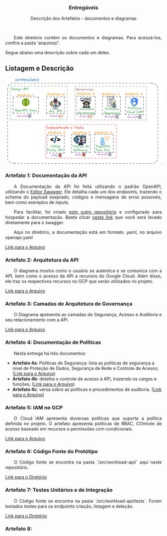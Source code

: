 <a name="readme-top"></a>

<!-- PROJECT LOGO -->
<br />
<div align="center">

  <h3 align="center">Entregáveis</h3>

  <p align="center">
    Descrição dos Artefatos - documentos e diagramas
  </p>
</div>

<br>
<p align="justify">
&ensp;&ensp;&ensp;&ensp;Este diretório contém os documentos e diagramas. Para acessá-los, confira a pasta 'arquivos/'. <br>

Segue abaixo uma descrição sobre cada um deles.
</p>

## Listagem e Descrição

<p align="center">
  <img src="../imgs/entregaveis.png" >
</p>


### Artefato 1: Documentação da API
<p align="justify">
&ensp;&ensp;&ensp;&ensp;A Documentação da API foi feita utilizando o padrão OpenAPI, utilizando o <a href="https://editor.swagger.io/" target="_blank"> Editor Swagger</a>. Ele detalha cada um dos endpoints, trazendo o schema do payload eseprado, códigos e mensagens de erros possíveis, bem como exemplos de inputs.
</p>

<p align="justify">
&ensp;&ensp;&ensp;&ensp;Para facilitar, foi criado <a href="https://github.com/bastoska/workload-api-docs" target="_blank">este outro repositório</a> e configurado para hospedar a documentação. Basta clicar <a href="https://bastoska.github.io/workload-api-docs" target="_blank">neste link</a> que você será levado diretamente para o swagger.
</p>


<p align="justify">
&ensp;&ensp;&ensp;&ensp;Aqui no diretório, a documentação está em formato .yaml, no arquivo openapi.yaml
</p>

<a href="https://github.com/bastoska/plataforma-dados-api/blob/main/artefatos/arquivos/openapi.yaml" target="_blank">Link para o Arquivo</a>

### Artefato 2: Arquitetura da API

<p align="justify">
&ensp;&ensp;&ensp;&ensp;O diagrama mostra como o usuário se autentica e se comunica com a API, bem como o acesso da API a recursos do Google Cloud. Além disso, ele traz os respectivos recursos no GCP que serão utilizados no projeto.
</p>

<a href="https://github.com/bastoska/plataforma-dados-api/blob/main/artefatos/arquivos/Artefato%202%20-%20Arquitetura%20API.png" target="_blank">Link para o Arquivo</a>

### Artefato 3: Camadas de Arquitetura de Governança

<p align="justify">
&ensp;&ensp;&ensp;&ensp;O Diagrama apresenta as camadas de Segurança, Acesso e Auditoria e seu relacionamento com a API.
</p>

<a href="https://github.com/bastoska/plataforma-dados-api/blob/main/artefatos/arquivos/Artefato%203%20-%20diagramas%20de%20governan%C3%A7a.png" target="_blank">Link para o Arquivo</a>

### Artefato 4: Documentação de Políticas

<p align="justify">
&ensp;&ensp;&ensp;&ensp;Nesta entrega há três documentos:
</p>

- **Artefato 4a**: Políticas de Segurança: lista as políticas de segurança a nível de Proteção de Dados, Segurança de Rede e Controle de Acesso; (<a href="https://github.com/bastoska/plataforma-dados-api/blob/main/artefatos/arquivos/Artefato%204a%20-%20Pol%C3%ADticas%20de%20Seguran%C3%A7a.pdf" target="_blank">Link para o Arquivo</a>)
- **Artefato 4b**: detalha o controle de acesso à API, trazendo os cargos e funções; (<a href="https://github.com/bastoska/plataforma-dados-api/blob/main/artefatos/arquivos/Artefato%204b%20-%20Controle%20de%20Acesso.pdf" target="_blank">Link para o Arquivo</a>)
- **Artefato 4c**: versa sobre as políticas e procedimentos de auditoria. (<a href="https://github.com/bastoska/plataforma-dados-api/blob/main/artefatos/arquivos/Artefato%204c%20-%20Auditoria.pdf" target="_blank">Link para o Arquivo</a>)



### Artefato 5: IAM no GCP
<p align="justify">
&ensp;&ensp;&ensp;&ensp;O Cloud IAM apresenta duversas políticas que suporta a política definida no projeto. O artefato apresenta políticas de RBAC, COntrole de acesso baseado em recursos e permissões com condicionais.
</p>

<a href="https://github.com/bastoska/plataforma-dados-api/blob/main/artefatos/arquivos/Artefato%205%20-%20IAM%20GCP.pdf" target="_blank">Link para o Arquivo</a>

### Artefato 6: Código Fonte do Protótipo
<p align="justify">
&ensp;&ensp;&ensp;&ensp;O Código fonte se encontra na pasta `/src/workload-api/` aqui neste repositório.
</p>

<a href="https://github.com/bastoska/plataforma-dados-api/tree/main/src/workload-api" target="_blank">Link para o Diretório</a>

### Artefato 7: Testes Unitários e de Integração
<p align="justify">
&ensp;&ensp;&ensp;&ensp;O Código fonte se encontra na pasta `/src/workload-api/tests`. Foram testados testes para os endpoints criação, listagem e deleção.
</p>

<a href="https://github.com/bastoska/plataforma-dados-api/tree/main/src/workload-api/tests" target="_blank">Link para o Diretório</a>

### Artefato 8: 